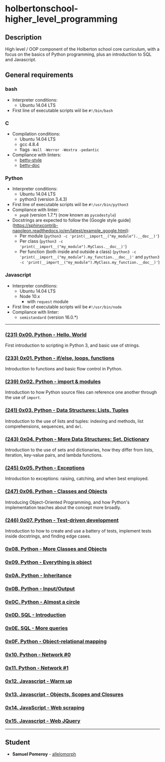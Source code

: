 # holbertonschool-higher_level_programming

## Description
High level / OOP component of the Holberton school core curriculum, with a focus on the basics of Python programming, plus an introduction to SQL and Javascript. 

## General requirements

### bash
* Interpreter conditions:
  * Ubuntu 14.04 LTS
* First line of executable scripts wiil be `#!/bin/bash`

### C
* Compilation conditions:
  * Ubuntu 14.04 LTS
  * gcc 4.8.4
  * flags `-Wall -Werror -Wextra -pedantic`
* Compliance with linters:
  * [betty-style](https://github.com/holbertonschool/Betty/blob/master/betty-style.pl)
  * [betty-doc](https://github.com/holbertonschool/Betty/blob/master/betty-doc.pl)

### Python
* Interpreter conditions:
  * Ubuntu 14.04 LTS
  * python3 (version 3.4.3)
* First line of executable scripts wiil be `#!/usr/bin/python3`
* Compliance with linter:
  * `pep8` (version 1.7.*) (now known as `pycodestyle`)
* Docstrings are expected to follow the (Google style guide](https://sphinxcontrib-napoleon.readthedocs.io/en/latest/example_google.html):
  * Per module (`python3 -c 'print(__import__("my_module").__doc__)'`)
  * Per class (`python3 -c 'print(__import__("my_module").MyClass.__doc__)'`)
  * Per function (both inside and outside a class) (`python3 -c 'print(__import__("my_module").my_function.__doc__)'` and `python3 -c 'print(__import__("my_module").MyClass.my_function.__doc__)'`)


### Javascript
* Interpreter conditions:
  * Ubuntu 14.04 LTS
  * Node 10.x
    * with `request` module
* First line of executable scripts wiil be `#!/usr/bin/node`
* Compliance with linter:
  * `semistandard` (version 16.0.*)

---

### [(231) 0x00. Python - Hello, World](./0x00-python-hello_world/)
First introduction to scripting in Python 3, and basic use of strings.

### [(233) 0x01. Python - if/else, loops, functions](./0x01-python-if_else_loops_functions/)
Introduction to functions and basic flow control in Python.

### [(239) 0x02. Python - import & modules](./0x02-python-import_modules/)
Introduction to how Python source files can reference one another through the use of `import`.

### [(241) 0x03. Python - Data Structures: Lists, Tuples](./0x03-python-data_structures/)
Introduction to the use of lists and tuples: indexing and methods, list comprehensions, sequences, and `del`.

### [(243) 0x04. Python - More Data Structures: Set, Dictionary](./0x04-python-more_data_structures/)
Introduction to the use of sets and dictionaries, how they differ from lists, iteration, key-value pairs, and lambda functions.

### [(245) 0x05. Python - Exceptions](./0x05-python-exceptions/)
Introduction to exceptions: raising, catching, and when best employed.

### [(247) 0x06. Python - Classes and Objects](./0x06-python-classes/)
Introducing Object-Oriented Programming, and how Python's implementation teaches about the concept more broadly.

### [(246) 0x07. Python - Test-driven development](./0x07-python-test_driven_development/)
Introduction to how to create and use a battery of tests, implement tests inside docstrings, and finding edge cases.

### [0x08. Python - More Classes and Objects](./0x08-python-more_classes/)


### [0x09. Python - Everything is object](./0x09-python-everything_is_object/)


### [0x0A. Python - Inheritance](./0x0A-python-inheritance/)


### [0x0B. Python - Input/Output](./0x0B-python-input_output/)


### [0x0C. Python - Almost a circle](./0x0C-python-almost_a_circle/)


### [0x0D. SQL - Introduction](./0x0D-SQL_introduction/)


### [0x0E. SQL - More queries](./0x0E-SQL_more_queries/)


### [0x0F. Python - Object-relational mapping](./0x0F-python-object_relational_mapping/)


### [0x10. Python - Network #0](./0x10-python-network_0/)


### [0x11. Python - Network #1](./0x11-python-network_1/)


### [0x12. Javascript - Warm up](./0x12-javascript-warm_up/)


### [0x13. Javascript - Objects, Scopes and Closures](./0x13-javascript_objects_scopes_closures/)


### [0x14. JavaScript - Web scraping](./0x14-javascript-web_scraping/)


### [0x15. Javascript - Web JQuery](./0x15-javascript-web_jquery/)


---

## Student
* **Samuel Pomeroy** - [allelomorph](github.com/allelomorph)
